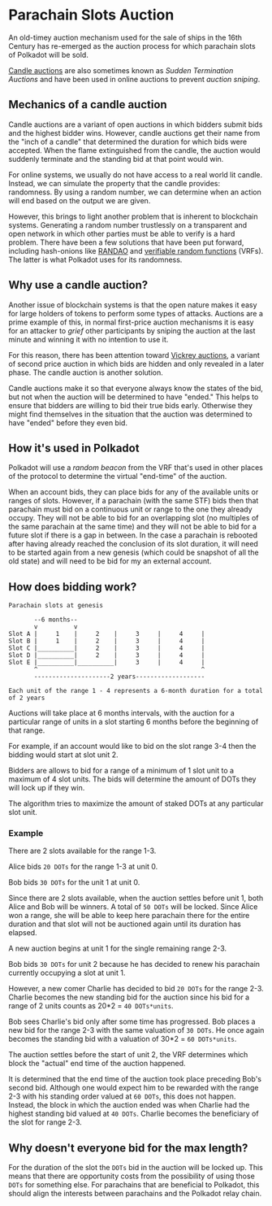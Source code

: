 # Parachain Slots Auction

An old-timey auction mechanism used for the sale of ships in the 16th Century has re-emerged as the auction process for which parachain slots of Polkadot will be sold.

[Candle auctions](https://en.wikipedia.org/wiki/Candle_auction) are also sometimes known as _Sudden Termination Auctions_ and have been used in online auctions to prevent _auction sniping_.

## Mechanics of a candle auction

Candle auctions are a variant of open auctions in which bidders submit bids and the highest bidder wins. However, candle auctions get their name from the "inch of a candle" that determined the duration for which bids were accepted. When the flame extinguished from the candle, the auction would suddenly terminate and the standing bid at that point would win.

For online systems, we usually do not have access to a real world lit candle. Instead, we can simulate the property that the candle provides: randomness. By using a random number, we can determine when an action will end based on the output we are given.

However, this brings to light another problem that is inherent to blockchain systems. Generating a random number trustlessly on a transparent and open network in which other parties must be able to verify is a hard problem. There have been a few solutions that have been put forward, including hash-onions like [RANDAO](https://github.com/randao/randao) and [verifiable random functions](https://en.wikipedia.org/wiki/Verifiable_random_function) (VRFs). The latter is what Polkadot uses for its randomness.

## Why use a candle auction?

Another issue of blockchain systems is that the open nature makes it easy for large holders of tokens to perform some types of attacks. Auctions are a prime example of this, in normal first-price auction mechanisms it is easy for an attacker to _grief_ other participants by sniping the auction at the last minute and winning it with no intention to use it.

For this reason, there has been attention toward [Vickrey auctions](https://en.wikipedia.org/wiki/Vickrey_auction), a variant of second price auction in which bids are hidden and only revealed in a later phase. The candle auction is another solution.

Candle auctions make it so that everyone always know the states of the bid, but not when the auction will be determined to have "ended." This helps to ensure that bidders are willing to bid their true bids early. Otherwise they might find themselves in the situation that the auction was determined to have "ended" before they even bid.

## How it's used in Polkadot

Polkadot will use a _random beacon_ from the VRF that's used in other places of the protocol to determine the virtual "end-time" of the auction. 

When an account bids, they can place bids for any of the available units or ranges of slots. However, if a parachain (with the same STF) bids then that parachain must bid on a continuous unit or range to the one they already occupy. They will not be able to bid for an overlapping slot (no multiples of the same parachain at the same time) and they will not be able to bid for a future slot if there is a gap in between. In the case a parachain is rebooted after having already reached the conclusion of its slot duration, it will need to be started again from a new genesis (which could be snapshot of all the old state) and will need to be bid for my an external account.

## How does bidding work?

```
Parachain slots at genesis

       --6 months--
       v          v
Slot A |     1    |     2    |     3     |     4     |
Slot B |     1    |     2    |     3     |     4     |
Slot C |__________|     2    |     3     |     4     |
Slot D |__________|     2    |     3     |     4     |
Slot E |__________|__________|     3     |     4     |
       ^                                             ^
       ---------------------2 years-------------------      

Each unit of the range 1 - 4 represents a 6-month duration for a total of 2 years
```

Auctions will take place at 6 months intervals, with the auction for a particular range of units in a slot starting 6 months before the beginning of that range.

For example, if an account would like to bid on the slot range 3-4 then the bidding would start at slot unit 2.

Bidders are allows to bid for a range of a minimum of 1 slot unit to a maximum of 4 slot units. The bids will determine the amount of DOTs they will lock up if they win.

The algorithm tries to maximize the amount of staked DOTs at any particular slot unit.

### Example

There are 2 slots available for the range 1-3.

Alice bids `20 DOTs` for the range 1-3 at unit 0.

Bob bids `30 DOTs` for the unit 1 at unit 0.

Since there are 2 slots available, when the auction settles before unit 1, both Alice and Bob will be winners. A total of `50 DOTs` will be locked. Since Alice won a range, she will be able to keep here parachain there for the entire duration and that slot will not be auctioned again until its duration has elapsed.

A new auction begins at unit 1 for the single remaining range 2-3.

Bob bids `30 DOTs` for unit 2 because he has decided to renew his parachain currently occupying a slot at unit 1.

However, a new comer Charlie has decided to bid `20 DOTs` for the range 2-3. Charlie becomes the new standing bid for the auction since his bid for a range of 2 units counts as 20*2 = `40 DOTs*units`.

Bob sees Charlie's bid only after some time has progressed. Bob places a new bid for the range 2-3 with the same valuation of `30 DOTs`. He once again becomes the standing bid with a valuation of 30*2 = `60 DOTs*units`.

The auction settles before the start of unit 2, the VRF determines which block the "actual" end time of the auction happened.

It is determined that the end time of the auction took place preceding Bob's second bid. Although one would expect him to be rewarded with the range 2-3 with his standing order valued at `60 DOTs`, this does not happen. Instead, the block in which the auction ended was when Charlie had the highest standing bid valued at `40 DOTs`. Charlie becomes the beneficiary of the slot for range 2-3.

## Why doesn't everyone bid for the max length?

For the duration of the slot the `DOTs` bid in the auction will be locked up. This means that there are opportunity costs from the possibility of using those `DOTs` for something else. For parachains that are beneficial to Polkadot, this should align the interests between parachains and the Polkadot relay chain.
